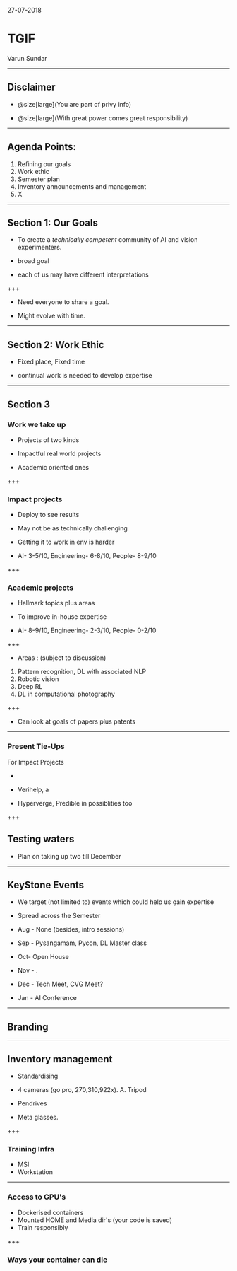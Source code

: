 27-07-2018

# TGIF 

Varun Sundar
 
---

## Disclaimer

*  @size[large](You are part of privy info)

* @size[large](With great power comes great responsibility)

---

## Agenda Points:

1. Refining our goals
2. Work ethic
3. Semester plan
4. Inventory announcements and management
5. X

---

## Section 1: Our Goals

* To create a *technically competent* community of AI and vision experimenters.

* broad goal

* each of us may have different interpretations

+++

* Need everyone to share a goal.

* Might evolve with time.

---

## Section 2: Work Ethic

* Fixed place, Fixed time

* continual work is needed to develop expertise

---

## Section 3

### Work we take up

* Projects of two kinds

* Impactful real world projects

* Academic oriented ones

+++

### Impact projects

* Deploy to see results

* May not be as technically challenging

* Getting it to work in env is harder

* AI- 3-5/10, Engineering- 6-8/10, People- 8-9/10

+++

### Academic projects

* Hallmark topics plus areas

* To improve in-house expertise

* AI- 8-9/10, Engineering- 2-3/10, People- 0-2/10

+++

* Areas : (subject to discussion)

 1. Pattern recognition, DL with associated NLP
 2. Robotic vision
 3. Deep RL
 4. DL in computational photography

+++

* Can look at goals of papers plus patents

---

### Present Tie-Ups

For Impact Projects

*  

* Verihelp, a 

* Hyperverge, Predible in possiblities too

+++

## Testing waters

* Plan on taking up two till December

---

## KeyStone Events

* We target (not limited to) events which could help us gain expertise

* Spread across the Semester

* Aug - None (besides, intro sessions)
* Sep - Pysangamam, Pycon, DL Master class
* Oct- Open House
* Nov - .
* Dec - Tech Meet, CVG Meet?
* Jan - AI Conference

---

## Branding

---

## Inventory management

* Standardising

* 4 cameras (go pro, 270,310,922x). A. Tripod

* Pendrives

* Meta glasses.

+++

### Training Infra

* MSI
* Workstation

---

### Access to GPU's

* Dockerised containers
* Mounted HOME and Media dir's (your code is saved)
* Train responsibly

+++

### Ways your container can die